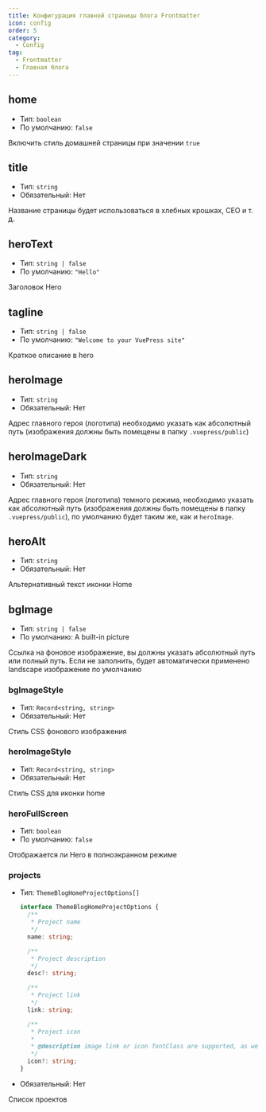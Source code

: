 ```yaml
---
title: Конфигурация главной страницы блога Frontmatter
icon: config
order: 5
category:
  - Config
tag:
  - Frontmatter
  - Главная блога
---
```


## home

- Тип: `boolean`
- По умолчанию: `false`

Включить стиль домашней страницы при значении `true`

## title

- Тип: `string`
- Обязательный: Нет

Название страницы будет использоваться в хлебных крошках, СЕО и т. д.

## heroText

- Тип: `string | false`
- По умолчанию: `"Hello"`

Заголовок Hero

## tagline

- Тип: `string | false`
- По умолчанию: `"Welcome to your VuePress site"`

Краткое описание в hero

## heroImage

- Тип: `string`
- Обязательный: Нет

Адрес главного героя (логотипа) необходимо указать как абсолютный путь (изображения должны быть помещены в папку `.vuepress/public`)

## heroImageDark

- Тип: `string`
- Обязательный: Нет

Адрес главного героя (логотипа) темного режима, необходимо указать как абсолютный путь (изображения должны быть помещены в папку `.vuepress/public`), по умолчанию будет таким же, как и `heroImage`.

## heroAlt

- Тип: `string`
- Обязательный: Нет

Альтернативный текст иконки Home

## bgImage

- Тип: `string | false`
- По умолчанию: A built-in picture

Ссылка на фоновое изображение, вы должны указать абсолютный путь или полный путь. Если не заполнить, будет автоматически применено landscape изображение по умолчанию

### bgImageStyle

- Тип: `Record<string, string>`
- Обязательный: Нет

Стиль CSS фонового изображения

### heroImageStyle

- Тип: `Record<string, string>`
- Обязательный: Нет

Стиль CSS для иконки home

### heroFullScreen

- Тип: `boolean`
- По умолчанию: `false`

Отображается ли Hero в полноэкранном режиме

### projects

- Тип: `ThemeBlogHomeProjectOptions[]`

  ```ts
  interface ThemeBlogHomeProjectOptions {
    /**
     * Project name
     */
    name: string;

    /**
     * Project description
     */
    desc?: string;

    /**
     * Project link
     */
    link: string;

    /**
     * Project icon
     *
     * @description image link or icon fontClass are supported, as well as `"link"`、`"project"`、`"book"`、`"article"`、`"friend"`
     */
    icon?: string;
  }
  ```

- Обязательный: Нет

Список проектов
